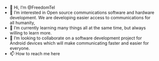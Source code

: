 - 👋 Hi, I’m @FreedomTel
- 👀 I’m interested in Open source communications software and hardware development. We are developing easier access to communications for all humanity,
- 🌱 I’m currently learning many things all at the same time, but always willing to learn more.
- 💞️ I’m looking to collaborate on a software development project for Android devices which will make communicating faster and easier for everyone.
- 📫 How to reach me here

<!---
FreedomTel/FreedomTel is a ✨ special ✨ repository because its `README.md` (this file) appears on your GitHub profile.
You can click the Preview link to take a look at your changes.
--->
